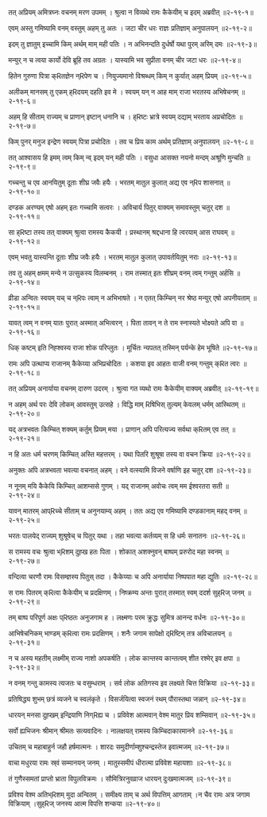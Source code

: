 तत् अप्रियम् अमित्रघ्नः वचनम् मरण उपमम् ।
श्रुत्वा न विव्यथे रामः कैकेयीम् च इदम् अब्रवीत् ॥२-१९-१॥

एवम् अस्तु गमिष्यामि वनम् वस्तुम् अहम् तु अतः ।
जटा चीर धरः राज्ञः प्रतिज्ञाम् अनुपालयन् ॥२-१९-२॥

इदम् तु ज्ञातुम् इच्चामि किम् अर्थम् माम् मही पतिः ।
न अभिनन्दति दुर्धर्षो यथा पुरम् अरिम् दमः ॥२-१९-३॥

मन्युर् न च त्वया कार्यो देवि ब्रूहि तव अग्रतः ।
यास्यामि भव सुप्रीता वनम् चीर जटा धरः ॥२-१९-४॥

हितेन गुरुणा पित्रा क्Rतज्ञेन न्Rपेण च ।
नियुज्यमानो विश्रब्धम् किम् न कुर्यात् अहम् प्रियम् ॥२-१९-५॥

अलीकम् मानसम् तु एकम् ह्Rदयम् दहति इव मे ।
स्वयम् यन् न आह माम् राजा भरतस्य अभिषेचनम् ॥२-१९-६॥

अहम् हि सीताम् राज्यम् च प्राणान् इष्टान् धनानि च ।
ह्Rष्टः भ्रात्रे स्वयम् दद्याम् भरताय अप्रचोदितः ॥२-१९-७॥

किम् पुनर् मनुज इन्द्रेण स्वयम् पित्रा प्रचोदितः ।
तव च प्रिय काम अर्थम् प्रतिज्ञाम् अनुपालयन् ॥२-१९-८॥

तत् आश्वासय हि इमम् त्वम् किम् न्व् इदम् यन् मही पतिः ।
वसुधा आसक्त नयनो मन्दम् अश्रूणि मुन्चति ॥२-१९-९॥

गच्चन्तु च एव आनयितुम् दूताः शीघ्र जवैः हयैः ।
भरतम् मातुल कुलात् अद्य एव न्Rप शासनात् ॥२-१९-१०॥

दण्डक अरण्यम् एषो अहम् इतः गच्चामि सत्वरः ।
अविचार्य पितुर् वाक्यम् समावस्तुम् चतुर् दश ॥२-१९-११॥

सा ह्Rष्टा तस्य तत् वाक्यम् श्रुत्वा रामस्य कैकयी ।
प्रस्थानम् श्रद्दधाना हि त्वरयाम् आस राघवम् ॥२-१९-१२॥

एवम् भवतु यास्यन्ति दूताः शीघ्र जवैः हयैः ।
भरतम् मातुल कुलात् उपावर्तयितुम् नराः ॥२-१९-१३॥

तव तु अहम् क्षमम् मन्ये न उत्सुकस्य विलम्बनम् ।
राम तस्मात् इतः शीघ्रम् वनम् त्वम् गन्तुम् अर्हसि ॥२-१९-१४॥

व्रीडा अन्वितः स्वयम् यच् च न्Rपः त्वाम् न अभिभाषते ।
न एतत् किम्चिन् नर श्रेष्ठ मन्युर् एषो अपनीयताम् ॥२-१९-१५॥

यावत् त्वम् न वनम् यातः पुरात् अस्मात् अभित्वरन् ।
पिता तावन् न ते राम स्नास्यते भोक्ष्यते अपि वा ॥२-१९-१६॥

धिक् कष्टम् इति निह्श्वस्य राजा शोक परिप्लुतः ।
मूर्चितः न्यपतत् तस्मिन् पर्यन्के हेम भूषिते ॥२-१९-१७॥

रामः अपि उत्थाप्य राजानम् कैकेय्या अभिप्रचोदितः ।
कशया इव आहतः वाजी वनम् गन्तुम् क्Rत त्वरः ॥२-१९-१८॥

तत् अप्रियम् अनार्याया वचनम् दारुण उदरम् ।
श्रुत्वा गत व्यथो रामः कैकेयीम् वाक्यम् अब्रवीत् ॥२-१९-१९॥

न अहम् अर्थ परः देवि लोकम् आवस्तुम् उत्सहे ।
विद्धि माम् Rषिभिस् तुल्यम् केवलम् धर्मम् आस्थितम् ॥२-१९-२०॥

यद् अत्रभवतः किम्चित् शक्यम् कर्तुम् प्रियम् मया ।
प्राणान् अपि परित्यज्य सर्वथा क्Rतम् एव तत् ॥२-१९-२१॥

न हि अतः धर्म चरणम् किम्चित् अस्ति महत्तरम् ।
यथा पितरि शुश्रूषा तस्य वा वचन क्रिया ॥२-१९-२२॥

अनुक्तः अपि अत्रभवता भवत्या वचनात् अहम् ।
वने वत्स्यामि विजने वर्षाणि इह चतुर् दश ॥२-१९-२३॥

न नूनम् मयि कैकेयि किम्चित् आशम्ससे गुणम् ।
यद् राजानम् अवोचः त्वम् मम ईश्वरतरा सती ॥२-१९-२४॥

यावन् मातरम् आप्Rच्चे सीताम् च अनुनयाम्य् अहम् ।
ततः अद्य एव गमिष्यामि दण्डकानाम् महद् वनम् ॥२-१९-२५॥

भरतः पालयेद् राज्यम् शुश्रूषेच् च पितुर् यथा ।
तहा भवत्या कर्तव्यम् स हि धर्मः सनातनः ॥२-१९-२६॥

स रामस्य वचः श्रुत्वा भ्Rशम् दुह्ख हतः पिता ।
शोकात् अशक्नुवन् बाष्पम् प्ररुरोद महा स्वनम् ॥२-१९-२७॥

वन्दित्वा चरणौ रामः विसम्ज्ञस्य पितुस् तदा ।
कैकेय्याः च अपि अनार्याया निष्पपात महा द्युतिः ॥२-१९-२८॥

स रामः पितरम् क्Rत्वा कैकेयीम् च प्रदक्षिणम् ।
निष्क्रम्य अन्तः पुरात् तस्मात् स्वम् ददर्श सुह्Rज् जनम् ॥२-१९-२९॥

तम् बाष्प परिपूर्ण अक्षः प्Rष्ठतः अनुजगाम ह ।
लक्ष्मणः परम क्रुद्धः सुमित्र आनन्द वर्धनः ॥२-१९-३०॥

आभिषेचनिकम् भाण्डम् क्Rत्वा रामः प्रदक्षिणम् ।
शनैः जगाम सापेक्षो द्Rष्टिम् तत्र अविचालयन् ॥२-१९-३१॥

न च अस्य महतीम् लक्ष्मीम् राज्य नाशो अपकर्षति ।
लोक कान्तस्य कान्तत्वम् शीत रश्मेर् इव क्षपा ॥२-१९-३२॥

न वनम् गन्तु कामस्य त्यजतः च वसुम्धराम् ।
सर्व लोक अतिगस्य इव लक्ष्यते चित्त विक्रिया ॥२-१९-३३॥

प्रतिषिद्ध्य शुभम् छत्रं व्यजने च स्वलंकृते ।
विसर्जयित्वा स्वजनं रथम् पौरास्तथा जन्नान् ॥२-१९-३४॥

धारयन् मनसा दुह्खम् इन्द्रियाणि निग्Rह्य च ।
प्रविवेश आत्मवान् वेश्म मातुर प्रिय शम्सिवान् ॥२-१९-३५॥

सर्वो ह्यभिजनः श्रीमान् श्रीमतः सत्यवादिनः ।
नालक्षयत् रामस्य किम्चिदाकारमानने ॥२-१९-३६॥

उचितम् च महाबाहुर्न जहौ हर्षमात्मनः ।
शारदः समुदीर्णाम्शुश्चन्द्रस्तेज इवात्मजम् ॥२-१९-३७॥

वाचा मधुरया रामः स्र्वं सम्मानयन् जनम् ।
मातुस्समीपं धीरात्मा प्रविवेश महायशाः ॥२-१९-३८॥

तं गुणैस्समतां प्राप्तो भ्राता विपुलविक्रमः ।
सौमित्रिरनुवव्राज धारयन् दुःखमात्मजम् ॥२-१९-३९॥

प्रविश्य वेश्म अतिभ्Rशम् मुदा अन्वितम् ।
समीक्ष्य ताम् च अर्थ विपत्तिम् आगताम् ।न चैव रामः अत्र जगाम विक्रियाम् ।सुह्Rज् जनस्य आत्म विपत्ति शन्कया ॥२-१९-४०॥

